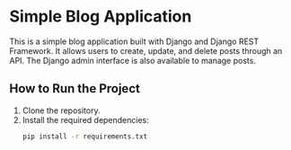 # Simple Blog Application

This is a simple blog application built with Django and Django REST Framework. It allows users to create, update, and delete posts through an API. The Django admin interface is also available to manage posts.

## How to Run the Project

1. Clone the repository.
2. Install the required dependencies:
   ```bash
   pip install -r requirements.txt

